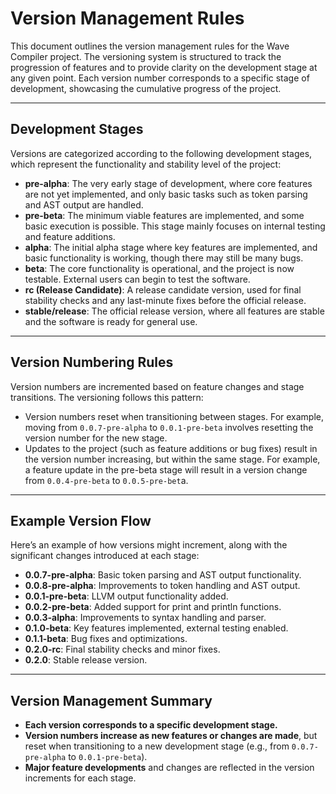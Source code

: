 # Version Management Rules
This document outlines the version management rules for the Wave Compiler project. The versioning system is structured to track the progression of features and to provide clarity on the development stage at any given point. Each version number corresponds to a specific stage of development, showcasing the cumulative progress of the project.

---

## Development Stages
Versions are categorized according to the following development stages, which represent the functionality and stability level of the project:

* **pre-alpha**: The very early stage of development, where core features are not yet implemented, and only basic tasks such as token parsing and AST output are handled.
* **pre-beta**: The minimum viable features are implemented, and some basic execution is possible. This stage mainly focuses on internal testing and feature additions.
* **alpha**: The initial alpha stage where key features are implemented, and basic functionality is working, though there may still be many bugs.
* **beta**: The core functionality is operational, and the project is now testable. External users can begin to test the software.
* **rc (Release Candidate)**: A release candidate version, used for final stability checks and any last-minute fixes before the official release.
* **stable/release**: The official release version, where all features are stable and the software is ready for general use.

---

## Version Numbering Rules
Version numbers are incremented based on feature changes and stage transitions. The versioning follows this pattern:

* Version numbers reset when transitioning between stages. For example, moving from `0.0.7-pre-alpha` to `0.0.1-pre-beta` involves resetting the version number for the new stage.
* Updates to the project (such as feature additions or bug fixes) result in the version number increasing, but within the same stage. For example, a feature update in the pre-beta stage will result in a version change from `0.0.4-pre-beta` to `0.0.5-pre-bet`a.

---

## Example Version Flow
Here’s an example of how versions might increment, along with the significant changes introduced at each stage:

* **0.0.7-pre-alpha**: Basic token parsing and AST output functionality.
* **0.0.8-pre-alpha**: Improvements to token handling and AST output.
* **0.0.1-pre-beta**: LLVM output functionality added.
* **0.0.2-pre-beta**: Added support for print and println functions.
* **0.0.3-alpha**: Improvements to syntax handling and parser.
* **0.1.0-beta**: Key features implemented, external testing enabled.
* **0.1.1-beta**: Bug fixes and optimizations.
* **0.2.0-rc**: Final stability checks and minor fixes.
* **0.2.0**: Stable release version.

---

## Version Management Summary
* **Each version corresponds to a specific development stage.**
* **Version numbers increase as new features or changes are made**, but reset when transitioning to a new development stage (e.g., from `0.0.7-pre-alpha` to `0.0.1-pre-beta`).
* **Major feature developments** and changes are reflected in the version increments for each stage.